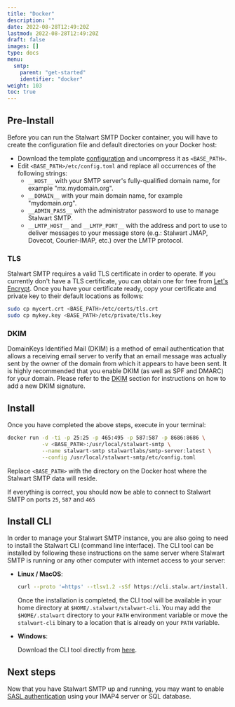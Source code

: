 ```yaml
---
title: "Docker"
description: ""
date: 2022-08-28T12:49:20Z
lastmod: 2022-08-28T12:49:20Z
draft: false
images: []
type: docs
menu:
  smtp:
    parent: "get-started"
    identifier: "docker"
weight: 103
toc: true
---
```


## Pre-Install

Before you can run the Stalwart SMTP Docker container, you will have to create the configuration file and default directories on your Docker host: 

- Download the template [configuration](https://raw.githubusercontent.com/stalwartlabs/smtp-server/main/resources/config/stalwart-config.zip) and uncompress it as ``<BASE_PATH>``.
- Edit ``<BASE_PATH>/etc/config.toml`` and replace all occurrences of the following strings:
    - ``__HOST__`` with your SMTP server's fully-qualified domain name, for example "mx.mydomain.org".
    - ``__DOMAIN__`` with your main domain name, for example "mydomain.org".
    - ``__ADMIN_PASS__`` with the administrator password to use to manage Stalwart SMTP.
    - ``__LMTP_HOST__`` and ``__LMTP_PORT__`` with the address and port to use to deliver messages to your message store (e.g.: Stalwart JMAP, Dovecot, Courier-IMAP, etc.) over the LMTP protocol.

### TLS

Stalwart SMTP requires a valid TLS certificate in order to operate. If you currently don't have a TLS certificate, 
you can obtain one for free from [Let's Encrypt](https://letsencrypt.org/). 
Once you have your certificate ready, copy your certificate and private key to their default locations as follows:

```bash
sudo cp mycert.crt <BASE_PATH>/etc/certs/tls.crt
sudo cp mykey.key <BASE_PATH>/etc/private/tls.key
```

### DKIM

DomainKeys Identified Mail (DKIM) is a method of email authentication that allows a receiving email server to verify that an email message was actually sent by the owner of the domain from which it appears to have been sent. It is highly recommended that you enable DKIM (as well as SPF and DMARC) for your domain.
Please refer to the [DKIM](/smtp/auth/dkim) section for instructions on how to add a new DKIM signature.

## Install

Once you have completed the above steps, execute in your terminal:

```bash
docker run -d -ti -p 25:25 -p 465:495 -p 587:587 -p 8686:8686 \
           -v <BASE_PATH>:/usr/local/stalwart-smtp \
           --name stalwart-smtp stalwartlabs/smtp-server:latest \
           --config /usr/local/stalwart-smtp/etc/config.toml
```

Replace ``<BASE_PATH>`` with the directory on the Docker host where the Stalwart SMTP data will reside.

If everything is correct, you should now be able to connect to Stalwart SMTP on ports ``25``, ``587`` and ``465``

## Install CLI

In order to manage your Stalwart SMTP instance, you are also going to need to install the Stalwart CLI (command line interface).
The CLI tool can be installed by following these instructions on the same server where Stalwart SMTP 
is running or any other computer with internet access to your server:

- **Linux / MacOS**: 

    ```bash
    curl --proto '=https' --tlsv1.2 -sSf https://cli.stalw.art/install.sh | sh
    ```
    Once the installation is completed, the CLI tool will be available in your home directory at ``$HOME/.stalwart/stalwart-cli``. You may add the
    ``$HOME/.stalwart`` directory to your ``PATH`` environment variable or move the ``stalwart-cli`` binary to a location that is already
    on your ``PATH`` variable.

- **Windows**: 
  
    Download the CLI tool directly from [here](https://github.com/stalwartlabs/cli/releases/latest/download/stalwart-cli-x86_64-pc-windows-msvc.zip).

## Next steps

Now that you have Stalwart SMTP up and running, you may want to enable [SASL authentication](/smtp/inbound/auth) using
your IMAP4 server or SQL database.

